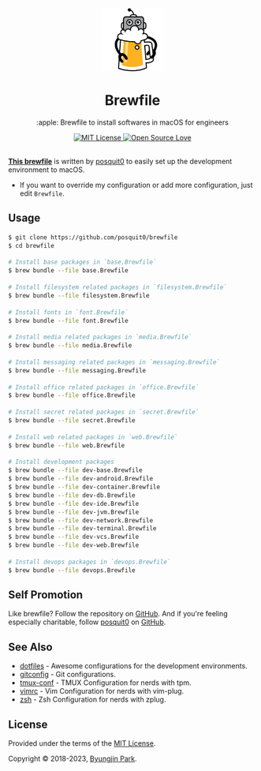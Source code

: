 <div align="center">
  <a href="https://github.com/posquit0/brewfile" title="Brewfile">
    <img alt="posquit0's brewfile" src="https://raw.githubusercontent.com/posquit0/i/main/brewfile/icon.png" width="128px" />
  </a>
  <br />
  <h1>Brewfile</h1>
</div>

<p align="center">
  :apple: Brewfile to install softwares in macOS for engineers
</p>

<div align="center">
  <a href="https://opensource.org/licenses/mit-license.php">
    <img alt="MIT License" src="https://badges.frapsoft.com/os/mit/mit.svg?v=103" />
  </a>
  <a href="https://github.com/ellerbrock/open-source-badge/">
    <img alt="Open Source Love" src="https://badges.frapsoft.com/os/v1/open-source.svg?v=103" />
  </a>
</div>

<br />

[**This brewfile**](https://github.com/posquit0/brewfile) is written by [posquit0](https://github.com/posquit0/) to easily set up the development environment to macOS.

- If you want to override my configuration or add more configuration, just edit `Brewfile`.


## Usage

```bash
$ git clone https://github.com/posquit0/brewfile
$ cd brewfile

# Install base packages in `base.Brewfile`
$ brew bundle --file base.Brewfile

# Install filesystem related packages in `filesystem.Brewfile`
$ brew bundle --file filesystem.Brewfile

# Install fonts in `font.Brewfile`
$ brew bundle --file font.Brewfile

# Install media related packages in `media.Brewfile`
$ brew bundle --file media.Brewfile

# Install messaging related packages in `messaging.Brewfile`
$ brew bundle --file messaging.Brewfile

# Install office related packages in `office.Brewfile`
$ brew bundle --file office.Brewfile

# Install secret related packages in `secret.Brewfile`
$ brew bundle --file secret.Brewfile

# Install web related packages in `web.Brewfile`
$ brew bundle --file web.Brewfile

# Install development packages
$ brew bundle --file dev-base.Brewfile
$ brew bundle --file dev-android.Brewfile
$ brew bundle --file dev-container.Brewfile
$ brew bundle --file dev-db.Brewfile
$ brew bundle --file dev-ide.Brewfile
$ brew bundle --file dev-jvm.Brewfile
$ brew bundle --file dev-network.Brewfile
$ brew bundle --file dev-terminal.Brewfile
$ brew bundle --file dev-vcs.Brewfile
$ brew bundle --file dev-web.Brewfile

# Install devops packages in `devops.Brewfile`
$ brew bundle --file devops.Brewfile
```


## Self Promotion

Like brewfile? Follow the repository on [GitHub](https://github.com/posquit0/brewfile). And if you're feeling especially charitable, follow [posquit0](https://posquit0.com) on [GitHub](https://github.com/posquit0).


## See Also

- [dotfiles](https://github.com/posquit0/dotfiles) - Awesome configurations for the development environments.
- [gitconfig](https://github.com/posquit0/gitconfig) - Git configurations.
- [tmux-conf](https://github.com/posquit0/tmux-conf) - TMUX Configuration for nerds with tpm.
- [vimrc](https://github.com/posquit0/vimrc) - Vim Configuration for nerds with vim-plug.
- [zsh](https://github.com/posquit0/zshrc) - Zsh Configuration for nerds with zplug.


## License

Provided under the terms of the [MIT License](https://github.com/posquit0/brewfile/blob/main/LICENSE).

Copyright © 2018-2023, [Byungjin Park](https://www.posquit0.com).
